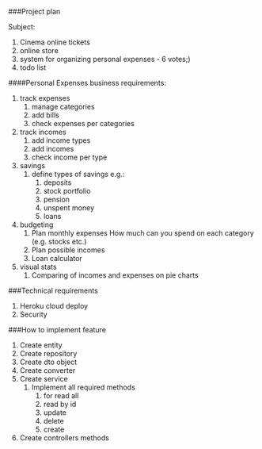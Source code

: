 ###Project plan

Subject:
1. Cinema online tickets
2. online store
3. system for organizing personal expenses - 6 votes;)
4. todo list

####Personal Expenses business requirements:
1. track expenses
   1. manage categories
   2. add bills
   3. check expenses per categories
2. track incomes
   1. add income types
   2. add incomes
   3. check income per type
3. savings
   1. define types of savings e.g.:
      1. deposits
      2. stock portfolio
      3. pension
      4. unspent money
      5. loans
4. budgeting
   1. Plan monthly expenses
      How much can you spend on each category
      (e.g. stocks etc.)
   2. Plan possible incomes
   3. Loan calculator
5. visual stats
   1. Comparing of incomes and expenses on pie charts

###Technical requirements
1. Heroku cloud deploy
2. Security

###How to implement feature
1. Create entity
2. Create repository
3. Create dto object
4. Create converter
5. Create service
   1. Implement all required methods
      1. for read all
      2. read by id
      3. update
      4. delete
      5. create
6. Create controllers methods